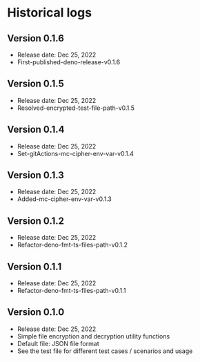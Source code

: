 # Historical logs

## Version 0.1.6

- Release date: Dec 25, 2022
- First-published-deno-release-v0.1.6

## Version 0.1.5

- Release date: Dec 25, 2022
- Resolved-encrypted-test-file-path-v0.1.5

## Version 0.1.4

- Release date: Dec 25, 2022
- Set-gitActions-mc-cipher-env-var-v0.1.4

## Version 0.1.3

- Release date: Dec 25, 2022
- Added-mc-cipher-env-var-v0.1.3

## Version 0.1.2

- Release date: Dec 25, 2022
- Refactor-deno-fmt-ts-files-path-v0.1.2

## Version 0.1.1

- Release date: Dec 25, 2022
- Refactor-deno-fmt-ts-files-path-v0.1.1

## Version 0.1.0

- Release date: Dec 25, 2022
- Simple file encryption and decryption utility functions
- Default file: JSON file format
- See the test file for different test cases / scenarios and usage
